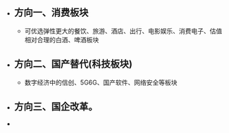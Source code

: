 - ## 方向一、消费板块
	- 可优选弹性更大的餐饮、旅游、酒店、出行、电影娱乐、消费电子、估值相对合理的白酒、啤酒板块
- ## 方向二、国产替代(科技板块)
	- 数字经济中的信创、5G6G、国产软件、网络安全等板块
- ## 方向三、国企改革。
-